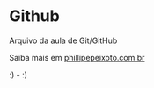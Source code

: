# Github

Arquivo da aula de Git/GitHub

Saiba mais em [phillipepeixoto.com.br](http://phillipepeixoto.com.br)

:) - :)
